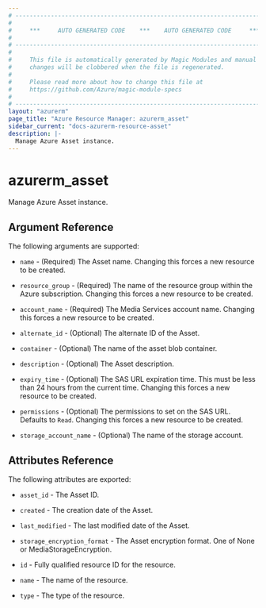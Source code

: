 ```yaml
---
# ----------------------------------------------------------------------------
#
#     ***     AUTO GENERATED CODE    ***    AUTO GENERATED CODE     ***
#
# ----------------------------------------------------------------------------
#
#     This file is automatically generated by Magic Modules and manual
#     changes will be clobbered when the file is regenerated.
#
#     Please read more about how to change this file at
#     https://github.com/Azure/magic-module-specs
#
# ----------------------------------------------------------------------------
layout: "azurerm"
page_title: "Azure Resource Manager: azurerm_asset"
sidebar_current: "docs-azurerm-resource-asset"
description: |-
  Manage Azure Asset instance.
---
```


# azurerm_asset

Manage Azure Asset instance.


## Argument Reference

The following arguments are supported:

* `name` - (Required) The Asset name. Changing this forces a new resource to be created.

* `resource_group` - (Required) The name of the resource group within the Azure subscription. Changing this forces a new resource to be created.

* `account_name` - (Required) The Media Services account name. Changing this forces a new resource to be created.

* `alternate_id` - (Optional) The alternate ID of the Asset.

* `container` - (Optional) The name of the asset blob container.

* `description` - (Optional) The Asset description.

* `expiry_time` - (Optional) The SAS URL expiration time.  This must be less than 24 hours from the current time. Changing this forces a new resource to be created.

* `permissions` - (Optional) The permissions to set on the SAS URL. Defaults to `Read`. Changing this forces a new resource to be created.

* `storage_account_name` - (Optional) The name of the storage account.

## Attributes Reference

The following attributes are exported:

* `asset_id` - The Asset ID.

* `created` - The creation date of the Asset.

* `last_modified` - The last modified date of the Asset.

* `storage_encryption_format` - The Asset encryption format. One of None or MediaStorageEncryption.

* `id` - Fully qualified resource ID for the resource.

* `name` - The name of the resource.

* `type` - The type of the resource.
